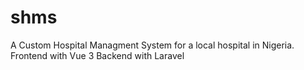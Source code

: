 # shms
A Custom Hospital Managment System
for a local hospital in Nigeria. 
Frontend with Vue 3
Backend with Laravel
